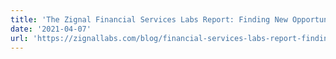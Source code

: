 ```yaml
---
title: 'The Zignal Financial Services Labs Report: Finding New Opportunities for Growth'
date: '2021-04-07'
url: 'https://zignallabs.com/blog/financial-services-labs-report-finding-new-opportunities-growth/?utm_source=marketing&utm_medium=new-opps-for-growth&utm_content=labs-report&utm_campaign=blog-tracking-urls'
---
```

